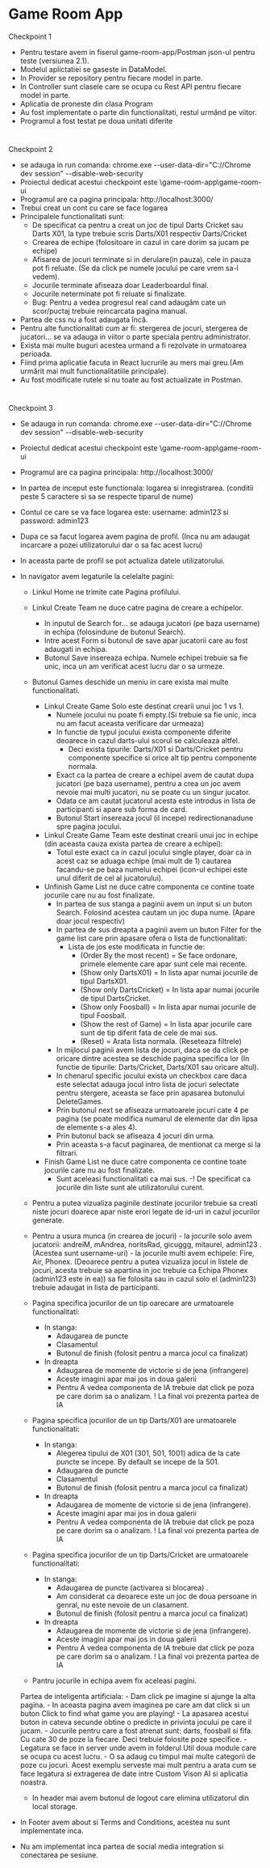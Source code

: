 ﻿# Game Room App
Checkpoint 1
- Pentru testare avem in fiserul game-room-app/Postman json-ul pentru teste (versiunea 2.1).
- Modelul aplictatiei se gaseste in DataModel.
- In Provider se repository pentru fiecare model in parte.
- In Controller sunt clasele care se ocupa cu Rest API pentru fiecare model in parte.
- Aplicatia de proneste din clasa Program
- Au fost implementate o parte din functionalitati, restul urmând pe viitor.
- Programul a fost testat pe doua unitati diferite

# 
Checkpoint 2
- se adauga in run comanda: chrome.exe --user-data-dir="C://Chrome dev session" --disable-web-security
- Proiectul dedicat acestui checkpoint este \game-room-app\game-room-ui
- Programul are ca pagina principala: http://localhost:3000/
- Trebui creat un cont cu care se face logarea
- Principalele functionalitati sunt: 
	- De specificat ca pentru a creat un joc de tipul Darts Cricket sau Darts X01, la type trebuie scris Darts/X01 respectiv Darts/Cricket
	- Crearea de echipe (folositoare in cazul in care dorim sa jucam pe echipe)
	- Afisarea de jocuri terminate si in derulare(in pauza), cele in pauza pot fi reluate. (Se da click pe numele jocului pe care vrem sa-l vedem). 
	- Jocurile terminate afiseaza doar Leaderboardul final.
	- Jocurile neterminate pot fi reluate si finalizate.
	- Bug: Pentru a vedea progresul real cand adaugăm cate un scor/puctaj trebuie reincarcata pagina manual.
- Partea de css nu a fost adaugata încă.
- Pentru alte functionalitati cum ar fi: stergerea de jocuri, stergerea de jucatori... se va adauga in viitor o parte speciala pentru administrator.
- Exista mai multe buguri acestea urmand a fi rezolvate in urmatoarea perioada.
- Fiind prima aplicatie facuta in React lucrurile au mers mai greu.(Am urmărit mai mult functionalitatiile principale).
- Au fost modificate rutele si nu toate au fost actualizate in Postman.

#
Checkpoint 3
- Se adauga in run comanda: chrome.exe --user-data-dir="C://Chrome dev session" --disable-web-security
- Proiectul dedicat acestui checkpoint este \game-room-app\game-room-ui
- Programul are ca pagina principala: http://localhost:3000/
- In partea de inceput este functionala: logarea si inregistrarea. (conditii peste 5 caractere si sa se respecte tiparul de nume)
- Contul ce care se va face logarea este: username: admin123 si password: admin123 
- Dupa ce sa facut logarea avem pagina de profil. (Inca nu am adaugat incarcare a pozei utilizatorului dar o sa fac acest lucru)
- In aceasta parte de profil se pot actualiza datele utilizatorului.
- In navigator avem legaturile la celelalte pagini:
	- Linkul Home ne trimite cate Pagina profilului.
	- Linkul Create Team ne duce catre pagina de creare a echipelor.
		- In inputul de Search for... se adauga jucatori (pe baza username) in echipa (folosindune de butonul Search).
		- Intre acest Form si butonul de save apar jucatorii care au fost adaugati in echipa.
		- Butonul Save insereaza echipa. Numele echipei trebuie sa fie unic, inca un am verificat acest lucru dar o sa urmeze.
	- Butonul Games deschide un meniu in care exista mai multe functionalitati.
		- Linkul Create Game Solo este destinat crearii unui joc 1 vs 1. 
			- Numele jocului nu poate fi empty.(Si trebuie sa fie unic, inca nu am facut aceasta verificare dar urmeaza)
			- In functie de typul jocului exista componente diferite deoarece in cazul darts-ului scorul se calculeaza altfel.
				- Deci exista tipurile: Darts/X01 si Darts/Cricket pentru componente specifice si orice alt tip pentru componente normala.
			- Exact ca la partea de creare a echipei avem de cautat dupa jucatori (pe baza username), pentru a crea un joc avem nevoie mai multi jucatori,
nu se poate cu un singur jucator.
			- Odata ce am cautat jucatorul acesta este introdus in lista de participanti si apare sub forma de card.
			- Butonul Start insereaza jocul (il incepe) redirectionanadune spre pagina jocului.
		- Linkul Create Game Team este destinat crearii unui joc in echipe (din aceasta cauza exista partea de creare a echipei):
			- Totul este exact ca in cazul jocului single player, doar ca in acest caz se aduaga echipe (mai mult de 1) cautarea 
facandu-se pe baza numelui echipei (icon-ul echipei este unul diferit de cel al jucatorului).
		- Unfinish Game List ne duce catre componenta ce contine toate jocurile care nu au fost finalizate.
			- In partea de sus stanga a paginii avem un input si un buton Search. Folosind acestea cautam un joc dupa nume. (Apare doar jocul respectiv)
			- In partea de sus dreapta a paginii avem un buton Filter for the game list care prin apasare ofera o lista de functionalitati: 
				- Lista de jos este modificata in functie de:
					- (Order By the most recent) = Se face ordonare, primele elemente care apar sunt cele mai recente.
					- (Show only DartsX01) = In lista apar numai jocurile de tipul DartsX01.
					- (Show only DartsCricket) = In lista apar numai jocurile de tipul DartsCricket.
					- (Show only Foosball) = In lista apar numai jocurile de tipul Foosball.
					- (Show the rest of Game) = In lista apar jocurile care sunt de tip diferit fata de cele de mai sus.
					- (Reset) = Arata lista normala. (Reseteaza filtrele)
			- In mijlocul paginii avem lista de jocuri, daca se da click pe oricare dintre acestea se deschide pagina specifica lor (In functie de tipurile: 
Darts/Cricket, Darts/X01 sau oricare altul).
			- In chenarul specific jocului exista un checkbox care daca este selectat adauga jocul intro lista de jocuri selectate pentru stergere, aceasta 
se face prin apasarea butonului DeleteGames.
			- Prin butonul next se afiseaza urmatoarele jocuri cate 4 pe pagina (se poate modifica numarul de elemente dar din lipsa de elemente s-a ales 4).
			- Prin butonul back se afiseaza 4 jocuri din urma.
			- Prin aceasta s-a facut paginarea, de mentionat ca merge si la filtrari.
		- Finish Game List ne duce catre componenta ce contine toate jocurile care nu au fost finalizate.
			- Sunt aceleasi functionalitati ca mai sus.
		-! De specificat ca jocurile din liste sunt ale utilizatorului curent.
	- Pentru a putea vizualiza paginile destinate jocurilor trebuie sa creati niste jocuri doarece apar niste erori legate de id-uri in cazul jocurilor generate.
	- Pentru a usura munca (in crearea de jocuri) - la jocurile solo avem jucatorii: andreiM, mAndrea, noritsRad, gicuggg, mitaurel, admin123 .(Acestea sunt username-uri)
						      - la jocurile multi avem echipele: Fire, Air, Phonex. 
							(Deoarece pentru a putea vizualiza jocul in listele de jocuri, acesta trebuie sa apartina in joc trebuie ca Echipa Phonex 
(admin123 este in ea)) sa fie folosita sau in cazul solo el (admin123) trebuie adaugat in lista de participanti.
	
	- Pagina specifica jocurilor de un tip oarecare are urmatoarele functionalitati:
		* In stanga:
			- Adaugarea de puncte 
			- Clasamentul
			- Butonul de finish (folosit pentru a marca jocul ca finalizat)
		* In dreapta 
			- Adaugarea de momente de victorie si de jena (infrangere)
			- Aceste imagini apar mai jos in doua galerii
			- Pentru A vedea componenta de IA trebuie dat click pe poza pe care dorim sa o analizam.
			! La final voi prezenta partea de IA
	- Pagina specifica jocurilor de un tip Darts/X01 are urmatoarele functionalitati:
		
		* In stanga:
			- Alegerea tipului de X01 (301, 501, 1001) adica de la cate puncte se incepe. By default se incepe de la 501.
			- Adaugarea de puncte 
			- Clasamentul
			- Butonul de finish (folosit pentru a marca jocul ca finalizat)
		* In dreapta 
			- Adaugarea de momente de victorie si de jena (infrangere). 
			- Aceste imagini apar mai jos in doua galerii
			- Pentru A vedea componenta de IA trebuie dat click pe poza pe care dorim sa o analizam.
			! La final voi prezenta partea de IA

	- Pagina specifica jocurilor de un tip Darts/Cricket are urmatoarele functionalitati:

		* In stanga:
			- Adaugarea de puncte (activarea si blocarea) .
			- Am considerat ca deoarece este un joc de doua persoane in genral, nu este nevoie de un clasament.
			- Butonul de finish (folosit pentru a marca jocul ca finalizat)
		* In dreapta 
			- Adaugarea de momente de victorie si de jena (infrangere). 
			- Aceste imagini apar mai jos in doua galerii
			- Pentru A vedea componenta de IA trebuie dat click pe poza pe care dorim sa o analizam.
			! La final voi prezenta partea de IA

	- Pantru jocurile in echipa avem fix aceleasi pagini.

	Partea de inteligenta artificiala:
		- Dam click pe imagine si ajunge la alta pagina.
		- In aceasta pagina avem imaginea pe care am dat click si un buton Click to find what game you are playing!
		- La apasarea acestui buton in cateva secunde obtine o predicte in privinta jocului pe care il jucam.
		- Jocurile pentru care a fost atrenat sunt: darts, foosball si fifa. Cu cate 30 de poze la fiecare. Deci trebuie folosite poze specifice.
		- Legatura se face in server unde avem in folderul Util doua module care se ocupa cu acest lucru.
		- O sa adaug cu timpul mai multe categorii de poze cu jocuri. Acest exemplu serveste mai mult pentru a arata cum se face legatura 
si extragerea de date intre Custom Vison AI si aplicatia noastra.
	- In header mai avem butonul de logout care elimina utilizatorul din local storage.
- In Footer avem about si Terms and Conditions, acestea nu sunt implementate inca.

- Nu am implementat inca partea de social media integration si conectarea pe sesiune.

	 

		
					

	


